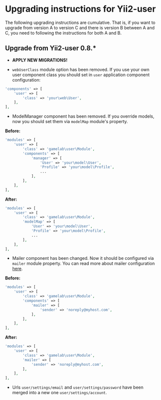 Upgrading instructions for Yii2-user
====================================

The following upgrading instructions are cumulative. That is, if you want to upgrade from version A to version C and
there is version B between A and C, you need to following the instructions for both A and B.

Upgrade from Yii2-user 0.8.*
----------------------------

- **APPLY NEW MIGRATIONS!**

- `webUserClass` module option has been removed. If you use your own user component class you should set in `user`
application component configuration:

```php
'components' => [
    'user' => [
        'class' => 'your\web\User',
    ],
],
```

- ModelManager component has been removed. If you override models, now you should set them via `modelMap` module's
property.

**Before:**

```php
'modules' => [
    'user' => [
        'class' => 'gamelab\user\Module',
        'components' => [
            'manager' => [
                'User' => 'your\model\User',
                'Profile' => 'your\model\Profile',
                ...
            ],
        ],
    ],
],
```

**After:**

```php
'modules' => [
    'user' => [
        'class' => 'gamelab\user\Module',
        'modelMap' => [
            'User' => 'your\model\User',
            'Profile' => 'your\model\Profile',
            ...
        ],
    ],
],
```

- Mailer component has been changed. Now it should be configured via `mailer` module property. You can read more about
mailer configuration [here](docs/mailer.md).

**Before:**

```php
'modules' => [
    'user' => [
        'class' => 'gamelab\user\Module',
        'components' => [
            'mailer' => [
                'sender' => 'noreply@myhost.com',
            ],
        ],
    ],
],
```

**After:**

```php
'modules' => [
    'user' => [
        'class' => 'gamelab\user\Module',
        'mailer' => [
            'sender' => 'noreply@myhost.com',
        ],
    ],
],
```

- Urls `user/settings/email` and `user/settings/password` have been merged into a new one `user/settings/account`.
